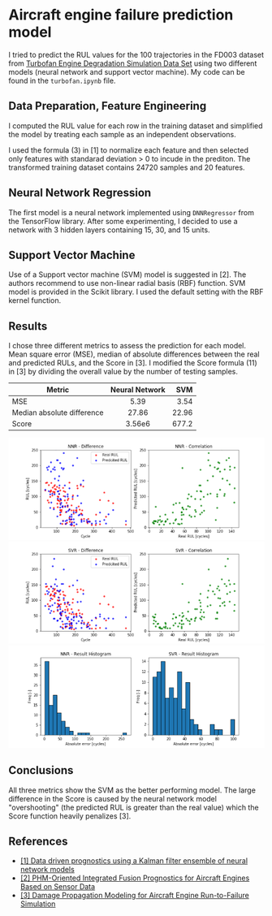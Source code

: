 # Aircraft engine failure prediction model
I tried to predict the RUL values for the 100 trajectories in the FD003 dataset from [Turbofan Engine Degradation Simulation Data Set](https://ti.arc.nasa.gov/tech/dash/groups/pcoe/prognostic-data-repository/#turbofan) using two different models (neural network and support vector machine).
My code can be found in the `turbofan.ipynb` file.

## Data Preparation, Feature Engineering
I computed the RUL value for each row in the training dataset and simplified the model by treating each sample as an independent observations.

I used the formula (3) in [1] to normalize each feature and then selected only features with standarad deviation > 0 to incude in the prediton. The transformed training dataset contains 24720 samples and 20 features.

## Neural Network Regression
The first model is a neural network implemented using `DNNRegressor` from the TensorFlow library. After some experimenting, I decided to use a network with 3 hidden layers containing 15, 30, and 15 units.

## Support Vector Machine
Use of a Support vector machine (SVM) model is suggested in [2]. The authors recommend to use non-linear radial basis (RBF) function.
SVM model is provided in the Scikit library. I used the default setting with the RBF kernel function.

## Results
I chose three different metrics to assess the prediction for each model. Mean square error (MSE), median of absolute differences between the real and predicted RULs, and the Score in [3]. I modified the Score formula (11) in [3] by dividing the overall value by the number of testing samples.

| Metric                     | Neural Network | SVM   |
| -------------------------- |:--------------:| -----:|
| MSE                        | 5.39           | 3.54  |
| Median absolute difference | 27.86          | 22.96 |
| Score                      | 3.56e6         | 677.2 |

![Example](img/scatter_nnr.png)
![Example](img/scatter_svm.png)
![Example](img/hist.png)

## Conclusions
All three metrics show the SVM as the better performing model. The large difference in the Score is caused by the neural network model "overshooting" (the predicted RUL is greater than the real value) which the Score function heavily penalizes [3].

## References
* [[1] Data driven prognostics using a Kalman filter ensemble of neural network models](http://ieeexplore.ieee.org/document/4711423/) 
* [[2] PHM-Oriented Integrated Fusion Prognostics for Aircraft Engines Based on Sensor Data](http://ieeexplore.ieee.org/document/6678166/) 
* [[3] Damage Propagation Modeling for Aircraft Engine Run-to-Failure Simulation](http://ieeexplore.ieee.org/document/4711414/) 
